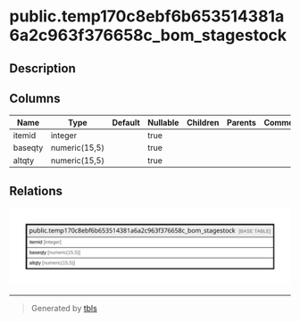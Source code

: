 # public.temp170c8ebf6b653514381a6a2c963f376658c_bom_stagestock

## Description

## Columns

| Name | Type | Default | Nullable | Children | Parents | Comment |
| ---- | ---- | ------- | -------- | -------- | ------- | ------- |
| itemid | integer |  | true |  |  |  |
| baseqty | numeric(15,5) |  | true |  |  |  |
| altqty | numeric(15,5) |  | true |  |  |  |

## Relations

![er](public.temp170c8ebf6b653514381a6a2c963f376658c_bom_stagestock.svg)

---

> Generated by [tbls](https://github.com/k1LoW/tbls)
